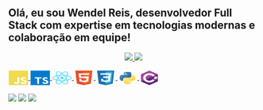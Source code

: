 ## Olá, eu sou Wendel Reis, desenvolvedor Full Stack com expertise em tecnologias modernas e colaboração em equipe!
<div align="center">
  <a href="https://github.com/WendelSReis">
  <img height="152em" src="[![Anurag's GitHub stats](https://github-readme-stats.vercel.app/api?username=WendelSReis)](https://github.com/WendelSReis/github-readme-stats)"/>
  <img height="152em" src="https://github-readme-stats.vercel.app/api/top-langs/?username=WendelSReis&layout=compact&langs_count=1000&theme=dark"/>
</div>
<div style="display: inline_block"><br>
  <img align="center" alt="W-Js" height="30" width="40" src="https://raw.githubusercontent.com/devicons/devicon/master/icons/javascript/javascript-plain.svg">
  <img align="center" alt="W-Ts" height="30" width="40" src="https://raw.githubusercontent.com/devicons/devicon/master/icons/typescript/typescript-plain.svg">
  <img align="center" alt="W-React" height="30" width="40" src="https://raw.githubusercontent.com/devicons/devicon/master/icons/react/react-original.svg">
  <img align="center" alt="W-HTML" height="30" width="40" src="https://raw.githubusercontent.com/devicons/devicon/master/icons/html5/html5-original.svg">
  <img align="center" alt="W-CSS" height="30" width="40" src="https://raw.githubusercontent.com/devicons/devicon/master/icons/css3/css3-original.svg">
  <img align="center" alt="W-Python" height="30" width="40" src="https://raw.githubusercontent.com/devicons/devicon/master/icons/python/python-original.svg">
  <img align="center" alt="W-Csharp" height="30" width="40" src="https://raw.githubusercontent.com/devicons/devicon/master/icons/csharp/csharp-original.svg">
</div>
  <br />
<div> 
  <a ></a>
  <a href="https://www.instagram.com/wendel.reiss/" target="_blank"><img src="https://img.shields.io/badge/-Instagram-%23E4405F?style=for-the-badge&logo=instagram&logoColor=white" target="_blank"></a>
 	<a ></a>
  <a href = "mailto:wendel.m.w18@gmail.com"><img src="https://img.shields.io/badge/-Gmail-%23333?style=for-the-badge&logo=gmail&logoColor=white" target="_blank"></a>
  <a href="https://www.linkedin.com/in/wendel-dos-santos-reis-074809203/" target="_blank"><img src="https://img.shields.io/badge/-LinkedIn-%230077B5?style=for-the-badge&logo=linkedin&logoColor=white" target="_blank"></a>  
</div>
